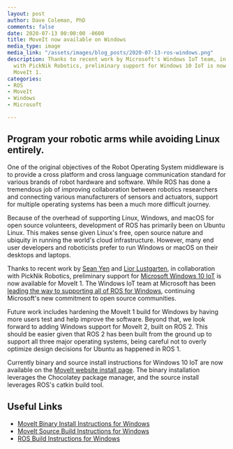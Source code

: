 ```yaml
---
layout: post
author: Dave Coleman, PhD
comments: false
date: 2020-07-13 00:00:00 -0600
title: MoveIt now available on Windows
media_type: image
media_link: "/assets/images/blog_posts/2020-07-13-ros-windows.png"
description: Thanks to recent work by Microsoft's Windows IoT team, in collaboration
  with PickNik Robotics, preliminary support for Windows 10 IoT is now available for
  MoveIt 1.
categories:
- ROS
- MoveIt
- Windows
- Microsoft

---
```

## **Program your robotic arms while avoiding Linux entirely.**

One of the original objectives of the Robot Operating System middleware is to provide a cross platform and cross language communication standard for various brands of robot hardware and software. While ROS has done a tremendous job of improving collaboration between robotics researchers and connecting various manufacturers of sensors and actuators, support for multiple operating systems has been a much more difficult journey.

Because of the overhead of supporting Linux, Windows, and macOS for open source volunteers, development of ROS has primarily been on Ubuntu Linux. This makes sense given Linux's free, open source nature and ubiquity in running the world's cloud infrastructure. However, many end user developers and roboticists prefer to run Windows or macOS on their desktops and laptops.

Thanks to recent work by [Sean Yen](https://github.com/seanyen) and [Lior Lustgarten](https://github.com/lilustga), in collaboration with PickNik Robotics, preliminary support for [Microsoft Windows 10 IoT](https://www.microsoft.com/en-us/WindowsForBusiness/windows-iot) is now available for MoveIt 1. The Windows IoT team at Microsoft has been [leading the way to supporting all of ROS for Windows](https://www.therobotreport.com/ros-for-windows-microsoft-robotics/), continuing Microsoft's new commitment to open source communities.

Future work includes hardening the MoveIt 1 build for Windows by having more users test and help improve the software. Beyond that, we look forward to adding Windows support for MoveIt 2, built on ROS 2. This should be easier given that ROS 2 has been built from the ground up to support all three major operating systems, being careful not to overly optimize design decisions for Ubuntu as happened in ROS 1.

Currently binary and source install instructions for Windows 10 IoT are now available on the [MoveIt website install page](https://moveit.ros.org/install/). The binary installation leverages the Chocolatey package manager, and the source install leverages ROS's catkin build tool.

## **Useful Links**

* [MoveIt Binary Install Instructions for Windows](https://moveit.ros.org/install/)
* [MoveIt Source Build Instructions for Windows](https://moveit.ros.org/install/source-windows/)
* [ROS Build Instructions for Windows](http://wiki.ros.org/Installation/Windows)